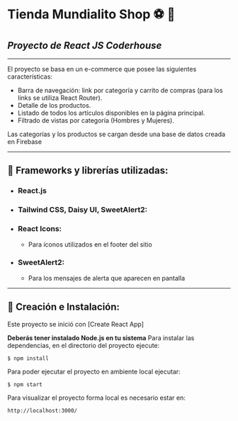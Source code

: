 # **Tienda Mundialito Shop** :soccer: :shopping_cart:
## *Proyecto de React JS Coderhouse*

___
El proyecto se basa en un e-commerce que posee las siguientes características:
- Barra de navegación: link por categoría y carrito de compras (para los links se utiliza React Router).
- Detalle de los productos.
- Listado de todos los artículos disponibles en la página principal.
- Filtrado de vistas por categoría (Hombres y Mujeres).

Las categorías y los productos se cargan desde una base de datos creada en Firebase

___
## :large_blue_circle: Frameworks y librerías utilizadas:
- ### React.js
- ### Tailwind CSS, Daisy UI, SweetAlert2:
- ### React Icons:
    - Para íconos utilizados en el footer del sitio 
- ### SweetAlert2:
    - Para los mensajes de alerta que aparecen en pantalla

___
## :large_blue_circle: Creación e Instalación:
Este proyecto se inició con [Create React App]

**Deberás tener instalado Node.js en tu sistema**
Para instalar las dependencias, en el directorio del proyecto ejecute: 
```
$ npm install
```
Para poder ejecutar el proyecto en ambiente local ejecutar: 
```
$ npm start
```
Para visualizar el proyecto forma local es necesario estar en:
```
http://localhost:3000/
```